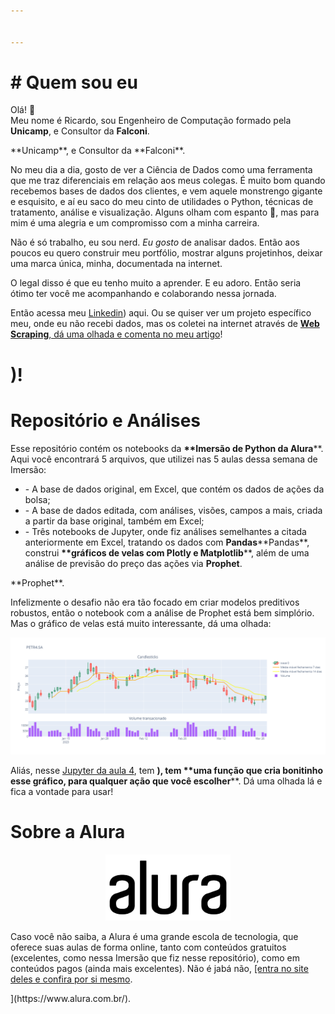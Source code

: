 ```yaml
---


---
```


<h1 id="quem-sou-eu"># Quem sou eu</h1>
<p>

Olá! 👋<br>
Meu nome é Ricardo, sou Engenheiro de Computação formado pela <strong>Unicamp</strong>, e Consultor da <strong>Falconi</strong>.</p>
<p>**Unicamp**, e Consultor da **Falconi**. 

No meu dia a dia, gosto de ver a Ciência de Dados como uma ferramenta que me traz diferenciais em relação aos meus colegas. É muito bom quando recebemos bases de dados dos clientes, e vem aquele monstrengo gigante e esquisito, e aí eu saco do meu cinto de utilidades o Python, técnicas de tratamento, análise e visualização. Alguns olham com espanto 👀, mas para mim é uma alegria e um compromisso com a minha carreira.</p>
<p>

Não é só trabalho, eu sou nerd. <em>*Eu gosto</em>* de analisar dados. Então aos poucos eu quero construir meu portfólio, mostrar alguns projetinhos, deixar uma marca única, minha, documentada na internet.</p>
<p>

O legal disso é que eu tenho muito a aprender. E eu adoro. Então seria ótimo ter você me acompanhando e colaborando nessa jornada.</p>
<p>

Então acessa meu <a href="[Linkedin](https://www.linkedin.com/in/ricardopeloi/">Linkedin</a>) aqui. Ou se quiser ver um projeto específico meu, onde eu não recebi dados, mas os coletei na internet através de <a href="[**Web Scraping**, dá uma olhada e comenta no meu artigo](https://www.linkedin.com/pulse/meus-projetos-de-data-science-com-web-scraping-ricardo-ferrari-peloi/"><strong>Web Scraping</strong>, dá uma olhada e comenta no meu artigo</a>!</p>
<h1 id="repositório-e-análises">)!

# Repositório e Análises</h1>
<p>
Esse repositório contém os notebooks da <strong>**Imersão de Python da Alura</strong>**. Aqui você encontrará 5 arquivos, que utilizei nas 5 aulas dessa semana de Imersão:</p>
<ul>
<li>
- A base de dados original, em Excel, que contém os dados de ações da bolsa;</li>
<li>
- A base de dados editada, com análises, visões, campos a mais, criada a partir da base original, também em Excel;</li>
<li>
- Três notebooks de Jupyter, onde fiz análises semelhantes a citada anteriormente em Excel, tratando os dados com <strong>Pandas</strong>**Pandas**, construi <strong>**gráficos de velas com Plotly e Matplotlib</strong>**, além de uma análise de previsão do preço das ações via <strong>Prophet</strong>.</li>
</ul>
<p>**Prophet**.

Infelizmente o desafio não era tão focado em criar modelos preditivos robustos, então o notebook com a análise de Prophet está bem simplório. Mas o gráfico de velas está muito interessante, dá uma olhada:</p>
<center><img src="https://raw.githubusercontent.com/ricardopeloi/alura_imersao_python/61c9bcd6262c1000575cc51a3f231ca3743454af/Imagens/newplot.png" alt="drawing" 
/></center>
<p>
Aliás, nesse <a href="[Jupyter da aula 4](https://github.com/ricardopeloi/alura_imersao_python/blob/Altera%C3%A7%C3%B5es/Aula_4_-_Gr%C3%A1fico_Velas.ipynb">Jupyter da aula 4</a>, tem <strong>), tem **uma função que cria bonitinho esse gráfico, para qualquer ação que você escolher</strong>**. Dá uma olhada lá e fica a vontade para usar!</p>
<h1 id="sobre-a-alura">

# Sobre a Alura</h1>
<center><img src="https://raw.githubusercontent.com/ricardopeloi/alura_imersao_python/main/Imagens/Logo%20Alura.webp" alt="drawing" width="200"
/></center>
<p>
Caso você não saiba, a Alura é uma grande escola de tecnologia, que oferece suas aulas de forma online, tanto com conteúdos gratuitos (excelentes, como nessa Imersão que fiz nesse repositório), como em conteúdos pagos (ainda mais excelentes). Não é jabá não, <a href="https://www.alura.com.br/">[entra no site deles e confira por si mesmo</a>.</p>
](https://www.alura.com.br/).
<!--stackedit_data:
eyJoaXN0b3J5IjpbODE3NjU2OTY3LDY1ODYwMTk5NF19
-->